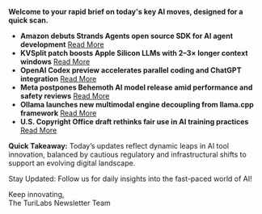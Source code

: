 <p><strong>Welcome to your rapid brief on today's key AI moves, designed for a quick scan.</strong></p>
<ul>
<li><strong>Amazon debuts Strands Agents open source SDK for AI agent development</strong> <a href="https://aws.amazon.com/blogs/opensource/introducing-strands-agents-an-open-source-ai-agents-sdk/">Read More</a></li>
<li><strong>KVSplit patch boosts Apple Silicon LLMs with 2–3× longer context windows</strong> <a href="https://github.com/dipampaul17/KVSplit">Read More</a></li>
<li><strong>OpenAI Codex preview accelerates parallel coding and ChatGPT integration</strong> <a href="https://openai.com/index/introducing-codex/">Read More</a></li>
<li><strong>Meta postpones Behemoth AI model release amid performance and safety reviews</strong> <a href="https://www.reuters.com/business/meta-is-delaying-release-its-behemoth-ai-model-wsj-reports-2025-05-15/">Read More</a></li>
<li><strong>Ollama launches new multimodal engine decoupling from llama.cpp framework</strong> <a href="https://ollama.com/blog/multimodal-models">Read More</a></li>
<li><strong>U.S. Copyright Office draft rethinks fair use in AI training practices</strong> <a href="https://www.eff.org/deeplinks/2025/05/us-copyright-offices-draft-report-ai-training-errs-fair-use">Read More</a></li>
</ul>
<p><strong>Quick Takeaway:</strong> Today’s updates reflect dynamic leaps in AI tool innovation, balanced by cautious regulatory and infrastructural shifts to support an evolving digital landscape.</p>
<p>Stay Updated: Follow us for daily insights into the fast-paced world of AI!</p>
<p>Keep innovating,<br />
The TuriLabs Newsletter Team</p>